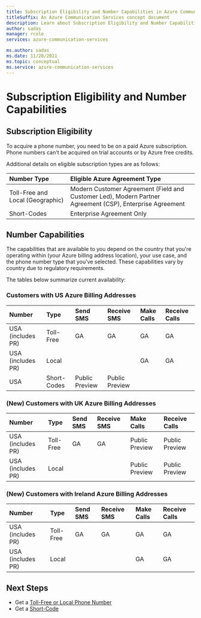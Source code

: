 ```yaml
---
title: Subscription Eligibility and Number Capabilities in Azure Communication Services
titleSuffix: An Azure Communication Services concept document
description: Learn about Subscription Eligibility and Number Capabilities for PSTN and SMS Numbers in Communication Services.
author: sadas
manager: rcole
services: azure-communication-services

ms.author: sadas
ms.date: 11/28/2021
ms.topic: conceptual
ms.service: azure-communication-services
---
```


# Subscription Eligibility and Number Capabilities

## Subscription Eligibility

To acquire a phone number, you need to be on a paid Azure subscription. Phone numbers can't be acquired on trial accounts or by Azure free credits.

Additional details on eligible subscription types are as follows:

|Number Type   |Eligible Azure Agreement Type|
|:---|:---|
|Toll-Free and Local (Geographic)|Modern Customer Agreement (Field and Customer Led), Modern Partner Agreement (CSP), Enterprise Agreement|
|Short-Codes   |Enterprise Agreement Only|

## Number Capabilities

The capabilities that are available to you depend on the country that you're operating within (your Azure billing address location), your use case, and the phone number type that you've selected. These capabilities vary by country due to regulatory requirements.

The tables below summarize current availability:

### Customers with US Azure Billing Addresses
|Number|Type   |Send SMS   | Receive SMS |Make Calls   |Receive Calls|
|:---|:---|:---|:---|:---|:---|
|USA (includes PR)   |Toll-Free   |GA   |GA   |GA   |GA   |
|USA (includes PR)   |Local |  |   |GA   |GA   |
|USA  |Short-Codes |Public Preview  |Public Preview   |   |   |

### (New) Customers with UK Azure Billing Addresses
|Number|Type   |Send SMS   | Receive SMS |Make Calls   |Receive Calls|
|:---|:---|:---|:---|:---|:---|
|USA (includes PR)   |Toll-Free   |GA   |GA  |Public Preview   |Public Preview   |
|USA (includes PR)   |Local |   |   |Public Preview   |Public Preview   |

### (New) Customers with Ireland Azure Billing Addresses
|Number|Type   |Send SMS   | Receive SMS |Make Calls   |Receive Calls|
|:---|:---|:---|:---|:---|:---|
|USA (includes PR)   |Toll-Free   |GA   |GA   |GA   |GA   |
|USA (includes PR)   |Local |  |   |GA   |GA   |

## Next Steps
- Get a [Toll-Free or Local Phone Number](../../quickstarts/telephony/get-phone-number.md)
- Get a [Short-Code](../../quickstarts/sms/apply-for-a-short-code.md)

